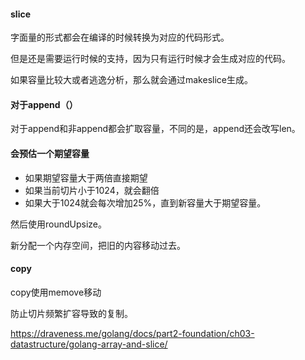 #### slice

字面量的形式都会在编译的时候转换为对应的代码形式。

但是还是需要运行时候的支持，因为只有运行时候才会生成对应的代码。





如果容量比较大或者逃逸分析，那么就会通过makeslice生成。

#### 对于append（）

对于append和非append都会扩取容量，不同的是，append还会改写len。



#### 会预估一个期望容量

- 如果期望容量大于两倍直接期望
- 如果当前切片小于1024，就会翻倍
- 如果大于1024就会每次增加25%，直到新容量大于期望容量。



然后使用roundUpsize。



新分配一个内存空间，把旧的内容移动过去。



#### copy

copy使用memove移动



防止切片频繁扩容导致的复制。

https://draveness.me/golang/docs/part2-foundation/ch03-datastructure/golang-array-and-slice/